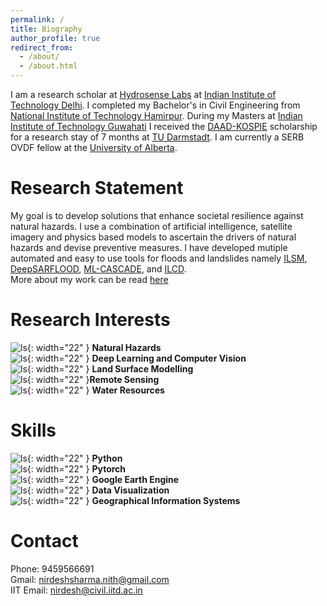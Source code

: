 ```yaml
---
permalink: /
title: Biography
author_profile: true
redirect_from: 
  - /about/
  - /about.html
---
```


I am a research scholar at [Hydrosense Labs](https://hydrosense.iitd.ac.in/team/) at [Indian Institute of Technology Delhi](https://iitd.ac.in). I completed my Bachelor's in Civil Engineering from [National Institute of Technology Hamirpur](https://nith.ac.in). During my  Masters at [Indian Institute of Technology Guwahati](https://iitg.ac.in) I received the [DAAD-KOSPIE](https://www2.daad.de/deutschland/stipendium/datenbank/en/21148-scholarship-database/?detail=57504697)  scholarship for a research stay of 7 months at [TU Darmstadt](https://www.tu-darmstadt.de/index.en.jsp). I am currently a SERB OVDF fellow at the [University of Alberta](https://www.ualberta.ca/index.html).

# Research Statement
My goal is to develop solutions that enhance societal resilience against natural hazards. I use a combination of artificial intelligence, satellite imagery and physics based models to ascertain the drivers of natural hazards and devise preventive measures. I have developed mutiple automated and easy to use tools for floods and  landslides namely [ILSM](https://nirdesh-sharma.github.io/publication/ILSM), [DeepSARFLOOD](https://nirdesh-sharma.github.io/publication/DSF), [ML-CASCADE](https://nirdesh-sharma.github.io/publication/ML-CASCADE), and [ILCD](https://nirdesh-sharma.github.io/publication/ML-CASCADE).  
More about my work can be read [here](https://nirdesh-sharma.github.io/publications/)

Research Interests
======

![ls](icons/ls.png){: width="22" }      <b>Natural Hazards</b>         
![ls](icons/dl.png){: width="22" }
<b>Deep Learning and Computer Vision</b>   
![ls](icons/lsm.jpeg){: width="22" } <b>Land Surface Modelling</b>     
![ls](icons/remote.png){: width="22" }<b>Remote Sensing</b>   
![ls](icons/wre.jpeg){: width="22" } <b>Water Resources</b>   

Skills
======
![ls](icons/py.png){: width="22" } <b>Python</b>  
![ls](icons/torch.png){: width="22" } <b>Pytorch</b>   
![ls](icons/gee.png){: width="22" } <b>Google Earth Engine</b>  
![ls](icons/ph.png){: width="22" } <b>Data Visualization</b>  
![ls](icons/gis.png){: width="22" } <b>Geographical Information Systems</b> 

Contact
======

Phone: 9459566691  
Gmail: nirdeshsharma.nith@gmail.com  
IIT Email: nirdesh@civil.iitd.ac.in  
